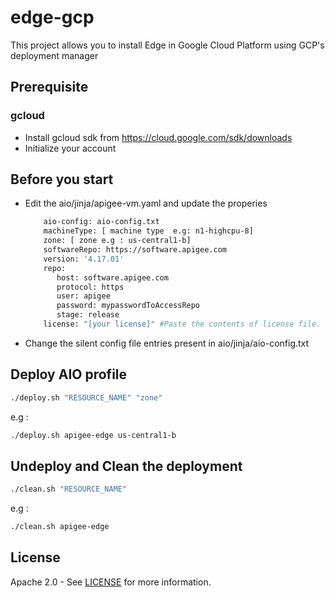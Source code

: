 # edge-gcp
This project allows you to install Edge in Google Cloud Platform using GCP's deployment manager

## Prerequisite

### gcloud
- Install gcloud sdk from https://cloud.google.com/sdk/downloads
- Initialize your account

## Before you start
- Edit the aio/jinja/apigee-vm.yaml and update the properies

    ```sh
        aio-config: aio-config.txt
        machineType: [ machine type  e.g: n1-highcpu-8]
        zone: [ zone e.g : us-central1-b]
        softwareRepo: https://software.apigee.com
        version: '4.17.01'
        repo:
           host: software.apigee.com
           protocol: https
           user: apigee
           password: mypasswordToAccessRepo
           stage: release
        license: "[your license]" #Paste the contents of license file.
    ```
- Change the silent config file entries present in aio/jinja/aio-config.txt

## Deploy AIO profile
```sh
./deploy.sh "RESOURCE_NAME" "zone"
```
e.g :
```sh
./deploy.sh apigee-edge us-central1-b
```

## Undeploy and Clean the deployment
```sh
./clean.sh "RESOURCE_NAME"
```
e.g :
```sh
./clean.sh apigee-edge
```
## License

Apache 2.0 - See [LICENSE](LICENSE) for more information.

